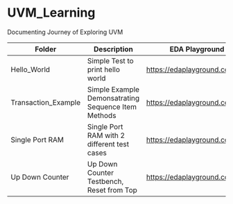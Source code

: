 # UVM_Learning
Documenting Journey of Exploring UVM  

|    Folder   | Description                                 | EDA Playground Link |
|-------------|---------------------------------------------|---------------------|
| Hello_World | Simple Test to print hello world | https://edaplayground.com/x/jbAW |
| Transaction_Example | Simple Example Demonsatrating Sequence Item Methods| https://edaplayground.com/x/NMnd |
| Single Port RAM | Single Port RAM with 2 different test cases | https://edaplayground.com/x/gpi7 |
| Up Down Counter | Up Down Counter Testbench, Reset from Top | https://edaplayground.com/x/gWYA |
